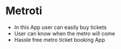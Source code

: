 # Metroti

- In this App user can easily buy tickets
- User can know when the metro will come
- Hassle free metro ticket booking App